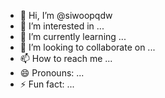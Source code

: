- 👋 Hi, I’m @siwoopqdw
- 👀 I’m interested in ...
- 🌱 I’m currently learning ...
- 💞️ I’m looking to collaborate on ...
- 📫 How to reach me ...
- 😄 Pronouns: ...
- ⚡ Fun fact: ...

<!---
siwoopqdw/siwoopqdw is a ✨ special ✨ repository because its `README.md` (this file) appears on your GitHub profile.
You can click the Preview link to take a look at your changes.
--->
